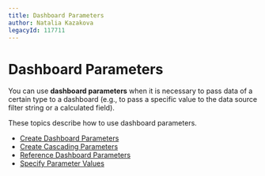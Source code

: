 ```yaml
---
title: Dashboard Parameters
author: Natalia Kazakova
legacyId: 117711
---
```

# Dashboard Parameters

You can use **dashboard parameters** when it is necessary to pass data of a certain type to a dashboard (e.g., to pass a specific value to the data source filter string or a calculated field).

These topics describe how to use dashboard parameters.
* [Create Dashboard Parameters](dashboard-parameters/creating-parameters.md)
* [Create Cascading Parameters](dashboard-parameters/create-cascading-parameters.md)
* [Reference Dashboard Parameters](dashboard-parameters/passing-parameter-values.md)
* [Specify Parameter Values](dashboard-parameters/requesting-parameter-values.md)